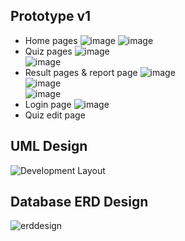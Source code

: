 ## Prototype v1
* Home pages
![image](https://github.com/user-attachments/assets/da1876e2-76cd-40d7-a7ea-87894eb43cb0)
![image](https://github.com/user-attachments/assets/c5e3fcc6-48f6-43c7-ac57-f19ab6d519e3)
* Quiz pages
![image](https://github.com/user-attachments/assets/2e968194-8bef-47ce-b534-53000ce502db)  
![image](https://github.com/user-attachments/assets/39ef6150-66c7-4aff-9b55-0781fba47ef5)
* Result pages & report page
![image](https://github.com/user-attachments/assets/0b59e8c7-1bc2-492a-9375-1ec9f60fbb32)  
![image](https://github.com/user-attachments/assets/32aeede2-fc7b-4209-bd8d-a4fe49b52d07)  
![image](https://github.com/user-attachments/assets/7be48b10-fb09-46a1-91ac-5805657ae5fa)
* Login page
![image](https://github.com/user-attachments/assets/28cc4831-f85a-4193-8002-596720b51127)
* Quiz edit page
## UML Design  
![Development Layout](https://github.com/user-attachments/assets/a9b1d304-9ae0-4914-a24e-49d073539382)

## Database ERD Design    
![erddesign](https://github.com/user-attachments/assets/212bb7ae-c633-48f9-9995-6a80df351856)

